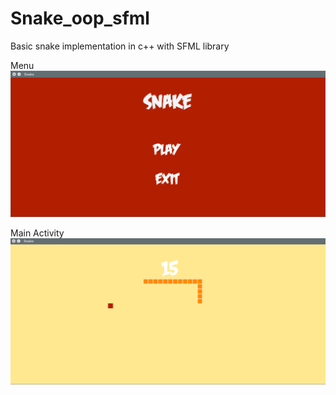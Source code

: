 # Snake_oop_sfml
Basic snake implementation in c++ with SFML library

Menu
![Menu](/img/menu.png?raw=true "Menu")

Main Activity
![Main Activity](/img/play_status.png?raw=true  "Main Activity")
